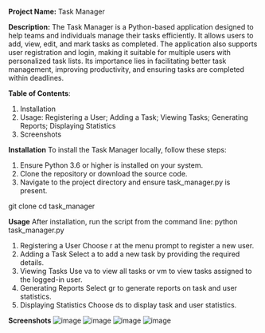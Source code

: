 **Project Name:** Task Manager

**Description:** The Task Manager is a Python-based application designed to help teams and individuals manage their tasks efficiently. It allows users to add, view, edit, and mark tasks as completed. The application also supports user registration and login, making it suitable for multiple users with personalized task lists. Its importance lies in facilitating better task management, improving productivity, and ensuring tasks are completed within deadlines.


**Table of Contents**:
1. Installation
2. Usage:
Registering a User;
Adding a Task;
Viewing Tasks;
Generating Reports;
Displaying Statistics
3. Screenshots


**Installation**
To install the Task Manager locally, follow these steps:

1. Ensure Python 3.6 or higher is installed on your system.
2. Clone the repository or download the source code.
3. Navigate to the project directory and ensure task_manager.py is present.

git clone <repository-url>
cd task_manager


**Usage**
After installation, run the script from the command line:
python task_manager.py

1. Registering a User
Choose r at the menu prompt to register a new user.
2. Adding a Task
Select a to add a new task by providing the required details.
3. Viewing Tasks
Use va to view all tasks or vm to view tasks assigned to the logged-in user.
4. Generating Reports
Select gr to generate reports on task and user statistics.
5. Displaying Statistics
Choose ds to display task and user statistics.


**Screenshots**
![image](https://github.com/mxhmoodem/finalCapstone/assets/142519933/c3254d72-4817-4d59-bf77-34ca585a26fd)
![image](https://github.com/mxhmoodem/finalCapstone/assets/142519933/5b7fa9fc-5f11-48e8-859b-14e09803ab2d)
![image](https://github.com/mxhmoodem/finalCapstone/assets/142519933/5b470a63-b91a-478f-aec4-a8989bf1d9e7)
![image](https://github.com/mxhmoodem/finalCapstone/assets/142519933/1da32769-081d-4a7b-bd17-f045b741c53b)



